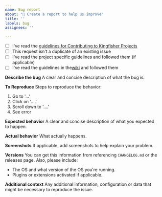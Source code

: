 ```yaml
---
name: Bug report
about: "🐛 Create a report to help us improve"
title: ''
labels: bug
assignees: ''

---
```


* [ ] I've read the [guidelines for Contributing to Kingfisher Projects](https://github.com/kingfisher-nl/.github/blob/master/CONTRIBUTING.md)
* [ ] This request isn't a duplicate of an existing issue
* [ ] I've read the project specific guidelines and followed them (if applicable)
* [ ] I've read the guidelines in the[wiki](hhttps://github.com/kingfisher-nl/.github/wiki) and followed them

**Describe the bug**
A clear and concise description of what the bug is.

**To Reproduce**
Steps to reproduce the behavior:
1. Go to '...'
2. Click on '....'
3. Scroll down to '....'
4. See error

**Expected behavior**
A clear and concise description of what you expected to happen.

**Actual behavior**
What actually happens.

**Screenshots**
If applicable, add screenshots to help explain your problem.

**Versions**
You can get this information from referencing `CHANGELOG.md` or the releases page.
Also, please include:
* The OS and what version of the OS you're running.
* Plugins or extensions activated if applicable.

**Additional context**
Any additional information, configuration or data that might be necessary to reproduce the issue.

